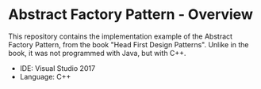 # Abstract Factory Pattern - Overview
This repository contains the implementation example of the Abstract Factory Pattern, from the book "Head First Design Patterns". Unlike in the book, it was not programmed with Java, but with C++.

* IDE: Visual Studio 2017
* Language: C++